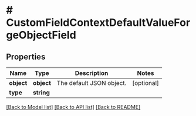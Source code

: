 # # CustomFieldContextDefaultValueForgeObjectField

## Properties

Name | Type | Description | Notes
------------ | ------------- | ------------- | -------------
**object** | **object** | The default JSON object. | [optional]
**type** | **string** |  |

[[Back to Model list]](../../README.md#models) [[Back to API list]](../../README.md#endpoints) [[Back to README]](../../README.md)
